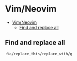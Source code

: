 # Vim/Neovim
<!--ts-->
* [Vim/Neovim](vim.md#vimneovim)
   * [Find and replace all](vim.md#find-and-replace-all)

<!-- Added by: runner, at: Fri Jan 21 14:41:08 UTC 2022 -->

<!--te-->

## Find and replace all
```vim
:%s/replace_this/replace_with/g
```
